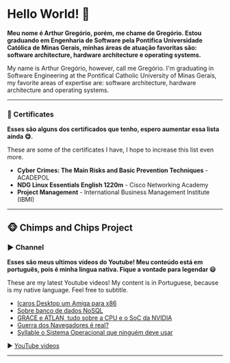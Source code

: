 # Hello World! 👋

__Meu nome é Arthur Gregório, porém, me chame de Gregório. Estou graduando em Engenharia de Software pela Pontifica Universidade Católica de Minas Gerais, minhas áreas de atuação favoritas são: software architecture, hardware architecture e operating systems.__

My name is Arthur Gregório, however, call me Gregório. I'm graduating in Software Engineering at the Pontifical Catholic University of Minas Gerais, my favorite areas of expertise are: software architecture, hardware architecture and operating systems.

___
### 📜 Certificates

__Esses são alguns dos certificados que tenho, espero aumentar essa lista ainda 😋.__

These are some of the certificates I have, I hope to increase this list even more.

- **Cyber Crimes: The Main Risks and Basic Prevention Techniques** - ACADEPOL
- **NDG Linux Essentials English 1220m** - Cisco Networking Academy
- **Project Management** - International Business Management Institute (IBMI)

___

## 🐵 Chimps and Chips Project

### ▶️ Channel

__Esses são meus ultimos vídeos do Youtube! Meu conteúdo está em português, pois é minha lingua nativa. Fique a vontade para legendar 😃__

These are my latest Youtube videos! My content is in Portuguese, because is my native language. Feel free to subtitle.

<!-- YOUTUBE-VIDEOS-LIST:START -->
- [Icaros Desktop um Amiga para x86](https://www.youtube.com/watch?v=i0-105LCw0o)
- [Sobre banco de dados NoSQL](https://www.youtube.com/watch?v=OdFcpx097zU)
- [GRACE e ATLAN, tudo sobre a CPU e o SoC da NVIDIA](https://www.youtube.com/watch?v=cblqG4nMj3Q)
- [Guerra dos Navegadores é real?](https://www.youtube.com/watch?v=q30O2N0IN5I)
- [Syllable o Sistema Operacional que ninguém deve usar](https://www.youtube.com/watch?v=sSPvgjo6ZFg)
<!-- YOUTUBE-VIDEOS-LIST:END -->

▶ [YouTube videos](https://www.youtube.com/channel/UCAlswkPpSbd4ip_oGcTQZWg?sub_confirmation=1)

___
